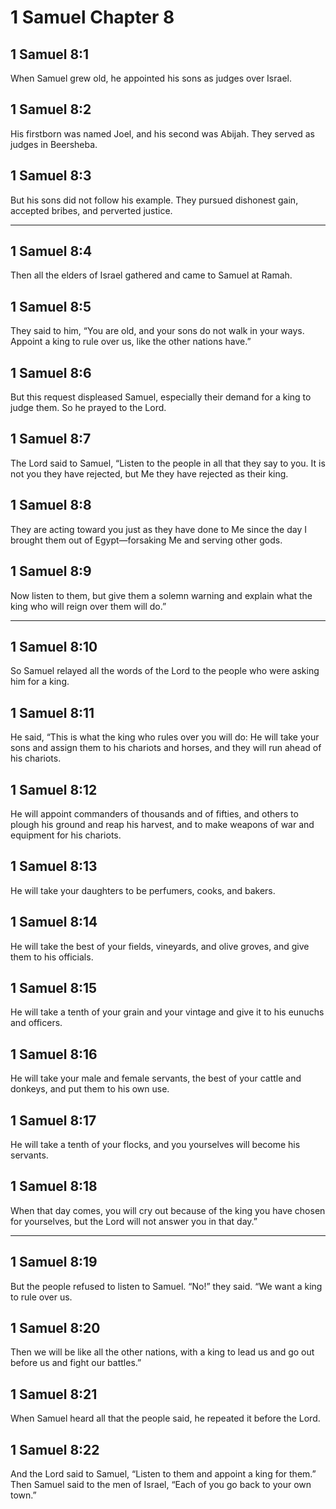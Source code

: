 # 1 Samuel Chapter 8

## 1 Samuel 8:1

When Samuel grew old, he appointed his sons as judges over Israel.

## 1 Samuel 8:2

His firstborn was named Joel, and his second was Abijah. They served as judges in Beersheba.

## 1 Samuel 8:3

But his sons did not follow his example. They pursued dishonest gain, accepted bribes, and perverted justice.

---

## 1 Samuel 8:4

Then all the elders of Israel gathered and came to Samuel at Ramah.

## 1 Samuel 8:5

They said to him, “You are old, and your sons do not walk in your ways. Appoint a king to rule over us, like the other nations have.”

## 1 Samuel 8:6

But this request displeased Samuel, especially their demand for a king to judge them. So he prayed to the Lord.

## 1 Samuel 8:7

The Lord said to Samuel, “Listen to the people in all that they say to you. It is not you they have rejected, but Me they have rejected as their king.

## 1 Samuel 8:8

They are acting toward you just as they have done to Me since the day I brought them out of Egypt—forsaking Me and serving other gods.

## 1 Samuel 8:9

Now listen to them, but give them a solemn warning and explain what the king who will reign over them will do.”

---

## 1 Samuel 8:10

So Samuel relayed all the words of the Lord to the people who were asking him for a king.

## 1 Samuel 8:11

He said, “This is what the king who rules over you will do: He will take your sons and assign them to his chariots and horses, and they will run ahead of his chariots.

## 1 Samuel 8:12

He will appoint commanders of thousands and of fifties, and others to plough his ground and reap his harvest, and to make weapons of war and equipment for his chariots.

## 1 Samuel 8:13

He will take your daughters to be perfumers, cooks, and bakers.

## 1 Samuel 8:14

He will take the best of your fields, vineyards, and olive groves, and give them to his officials.

## 1 Samuel 8:15

He will take a tenth of your grain and your vintage and give it to his eunuchs and officers.

## 1 Samuel 8:16

He will take your male and female servants, the best of your cattle and donkeys, and put them to his own use.

## 1 Samuel 8:17

He will take a tenth of your flocks, and you yourselves will become his servants.

## 1 Samuel 8:18

When that day comes, you will cry out because of the king you have chosen for yourselves, but the Lord will not answer you in that day.”

---

## 1 Samuel 8:19

But the people refused to listen to Samuel. “No!” they said. “We want a king to rule over us.

## 1 Samuel 8:20

Then we will be like all the other nations, with a king to lead us and go out before us and fight our battles.”

## 1 Samuel 8:21

When Samuel heard all that the people said, he repeated it before the Lord.

## 1 Samuel 8:22

And the Lord said to Samuel, “Listen to them and appoint a king for them.”  
Then Samuel said to the men of Israel, “Each of you go back to your own town.”
